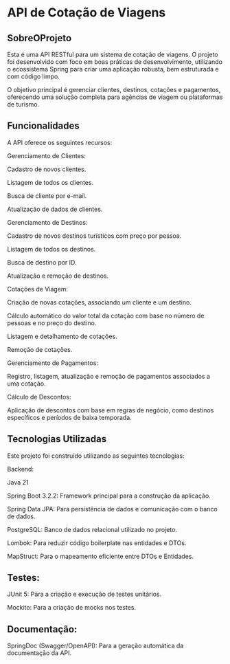 # API de Cotação de Viagens


## SobreOProjeto

Esta é uma API RESTful para um sistema de cotação de viagens. O projeto foi desenvolvido com foco em boas práticas de desenvolvimento, utilizando o ecossistema Spring para criar uma aplicação robusta, bem estruturada e com código limpo.

O objetivo principal é gerenciar clientes, destinos, cotações e pagamentos, oferecendo uma solução completa para agências de viagem ou plataformas de turismo.



## Funcionalidades


A API oferece os seguintes recursos:

Gerenciamento de Clientes:

Cadastro de novos clientes.

Listagem de todos os clientes.

Busca de cliente por e-mail.

Atualização de dados de clientes.

Gerenciamento de Destinos:

Cadastro de novos destinos turísticos com preço por pessoa.

Listagem de todos os destinos.

Busca de destino por ID.

Atualização e remoção de destinos.

Cotações de Viagem:

Criação de novas cotações, associando um cliente e um destino.

Cálculo automático do valor total da cotação com base no número de pessoas e no preço do destino.

Listagem e detalhamento de cotações.

Remoção de cotações.

Gerenciamento de Pagamentos:

Registro, listagem, atualização e remoção de pagamentos associados a uma cotação.

Cálculo de Descontos:

Aplicação de descontos com base em regras de negócio, como destinos específicos e períodos de baixa temporada.




## Tecnologias Utilizadas

Este projeto foi construído utilizando as seguintes tecnologias:

Backend:

Java 21

Spring Boot 3.2.2: Framework principal para a construção da aplicação.

Spring Data JPA: Para persistência de dados e comunicação com o banco de dados.

PostgreSQL: Banco de dados relacional utilizado no projeto.

Lombok: Para reduzir código boilerplate nas entidades e DTOs.

MapStruct: Para o mapeamento eficiente entre DTOs e Entidades.


## Testes:

JUnit 5: Para a criação e execução de testes unitários.

Mockito: Para a criação de mocks nos testes.


## Documentação:

SpringDoc (Swagger/OpenAPI): Para a geração automática da documentação da API.

